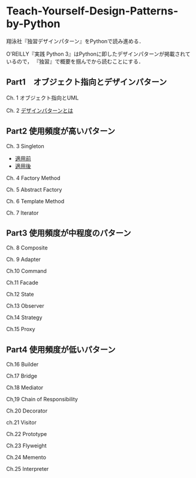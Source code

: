 # Teach-Yourself-Design-Patterns-by-Python
翔泳社『独習デザインパターン』をPythonで読み進める．

O'REILLY『実践 Python 3』はPythonに即したデザインパターンが掲載されているので，
『独習』で概要を掴んでから読むことにする．

## Part1　オブジェクト指向とデザインパターン
Ch. 1 オブジェクト指向とUML

Ch. 2 [デザインパターンとは](https://github.com/GuitarBuilderClass/Teach-Yourself-Design-Patterns-by-Python/blob/master/Part1/Ch02_Whats_Design_Patterns/ch02_memo.md)

## Part2 使用頻度が高いパターン
Ch. 3 Singleton
- [適用前](https://github.com/GuitarBuilderClass/Teach-Yourself-Design-Patterns-by-Python/blob/master/Part2/3_1_useless_singleton.py)
- [適用後](https://github.com/GuitarBuilderClass/Teach-Yourself-Design-Patterns-by-Python/blob/master/Part2/3_1_singleton.py)

Ch. 4 Factory Method

Ch. 5 Abstract Factory

Ch. 6 Template Method

Ch. 7 Iterator

## Part3 使用頻度が中程度のパターン
Ch. 8 Composite

Ch. 9 Adapter

Ch.10 Command

Ch.11 Facade

Ch.12 State

Ch.13 Observer

Ch.14 Strategy

Ch.15 Proxy

## Part4 使用頻度が低いパターン
Ch.16 Builder

Ch.17 Bridge

Ch.18 Mediator

Ch,19 Chain of Responsibility

Ch.20 Decorator

ch.21 Visitor

Ch.22 Prototype

Ch.23 Flyweight

Ch.24 Memento

Ch.25 Interpreter
